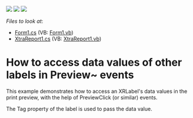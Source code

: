<!-- default badges list -->
![](https://img.shields.io/endpoint?url=https://codecentral.devexpress.com/api/v1/VersionRange/128598190/12.2.4%2B)
[![](https://img.shields.io/badge/Open_in_DevExpress_Support_Center-FF7200?style=flat-square&logo=DevExpress&logoColor=white)](https://supportcenter.devexpress.com/ticket/details/E1154)
[![](https://img.shields.io/badge/📖_How_to_use_DevExpress_Examples-e9f6fc?style=flat-square)](https://docs.devexpress.com/GeneralInformation/403183)
<!-- default badges end -->
<!-- default file list -->
*Files to look at*:

* [Form1.cs](./CS/Form1.cs) (VB: [Form1.vb](./VB/Form1.vb))
* [XtraReport1.cs](./CS/XtraReport1.cs) (VB: [XtraReport1.vb](./VB/XtraReport1.vb))
<!-- default file list end -->
# How to access data values of other labels in Preview~ events


<p>This example demonstrates how to access an XRLabel's data values in the print preview, with the help of PreviewClick (or similar) events.</p><p>The Tag property of the label is used to pass the data value.</p>

<br/>



